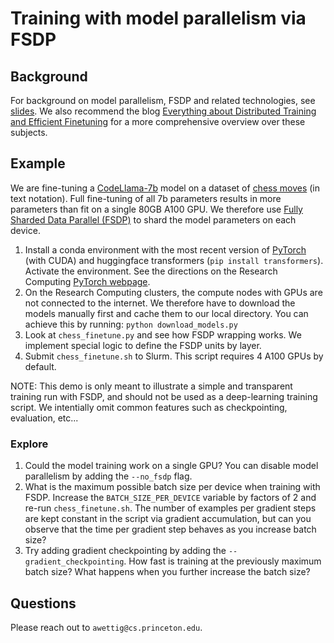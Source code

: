 # Training with model parallelism via FSDP
## Background
For background on model parallelism, FSDP and related technologies, see [slides](slides.pdf). We also recommend the blog [Everything about Distributed Training and Efficient Finetuning](https://sumanthrh.com/post/distributed-and-efficient-finetuning/) for a more comprehensive overview over these subjects.

## Example
We are fine-tuning a [CodeLlama-7b](https://huggingface.co/codellama/CodeLlama-7b-hf) model on a dataset of [chess moves](https://huggingface.co/datasets/laion/strategic_game_chess) (in text notation). Full fine-tuning of all 7b parameters results in more parameters than fit on a single 80GB A100 GPU. We therefore use [Fully Sharded Data Parallel (FSDP)](https://pytorch.org/tutorials/intermediate/FSDP_tutorial.html) to shard the model parameters on each device.
1. Install a conda environment with the most recent version of [PyTorch](https://pytorch.org/) (with CUDA) and huggingface transformers (`pip install transformers`). Activate the environment. See the directions on the Research Computing [PyTorch webpage](https://researchcomputing.princeton.edu/support/knowledge-base/pytorch).
2. On the Research Computing clusters, the compute nodes with GPUs are not connected to the internet. We therefore have to download the models manually first and cache them to our local directory. You can achieve this by running: `python download_models.py`
3. Look at `chess_finetune.py` and see how FSDP wrapping works. We implement special logic to define the FSDP units by layer.
4. Submit `chess_finetune.sh` to Slurm. This script requires 4 A100 GPUs by default.

NOTE: This demo is only meant to illustrate a simple and transparent training run with FSDP, and should not be used as a deep-learning training script. We intentially omit common features such as checkpointing, evaluation, etc...

### Explore
1. Could the model training work on a single GPU? You can disable model parallelism by adding the `--no_fsdp` flag.
2. What is the maximum possible batch size per device when training with FSDP. Increase the `BATCH_SIZE_PER_DEVICE` variable by factors of 2 and re-run `chess_finetune.sh`. The number of examples per gradient steps are kept constant in the script via gradient accumulation, but can you observe that the time per gradient step behaves as you increase batch size?
3. Try adding gradient checkpointing by adding the `--gradient_checkpointing`. How fast is training at the previously maximum batch size? What happens when you further increase the batch size?

## Questions
Please reach out to `awettig@cs.princeton.edu`.
